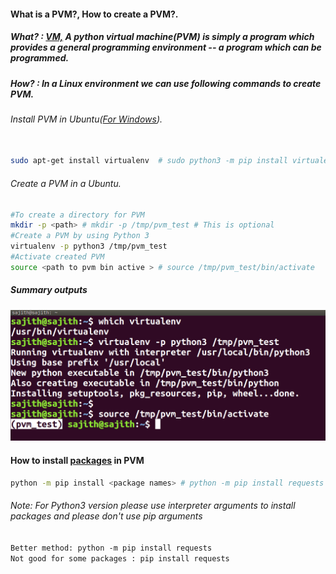 #### What is a PVM?, How to create a PVM?.

##### What? : [VM,](https://en.wikipedia.org/wiki/Virtual_machine)  A python virtual machine(PVM) is simply a program which provides a general programming environment -- a program which can be programmed.

##### How? : In a Linux environment we can use following commands to create PVM.

###### Install PVM in Ubuntu([For Windows](https://www.geeksforgeeks.org/creating-python-virtual-environment-windows-linux/)).
```bash

sudo apt-get install virtualenv  # sudo python3 -m pip install virtualenv
```

###### Create a PVM in a Ubuntu.
```bash
#To create a directory for PVM
mkdir -p <path> # mkdir -p /tmp/pvm_test # This is optional
#Create a PVM by using Python 3
virtualenv -p python3 /tmp/pvm_test
#Activate created PVM
source <path to pvm bin active > # source /tmp/pvm_test/bin/activate
```

##### Summary outputs
![](../images/vmcreate.png)

#### How to install [packages](https://pypi.org/search/) in PVM

```bash
python -m pip install <package names> # python -m pip install requests
```

###### Note: For Python3 version please use interpreter arguments to install packages and please don't use pip arguments

`Better method: python -m pip install requests`  
`Not good for some packages : pip install requests`

